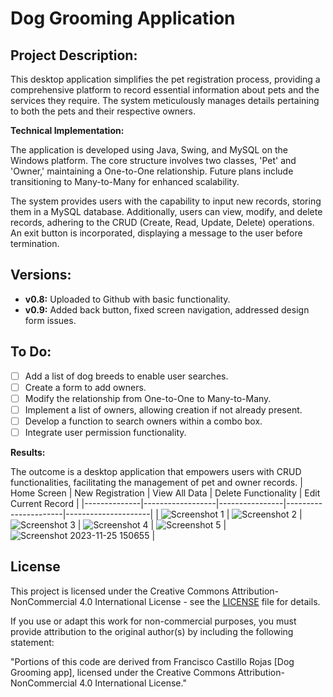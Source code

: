 # Dog Grooming Application

## Project Description:

This desktop application simplifies the pet registration process, providing a comprehensive platform to record essential information about pets and the services they require. The system meticulously manages details pertaining to both the pets and their respective owners. 

**Technical Implementation:**

The application is developed using Java, Swing, and MySQL on the Windows platform. The core structure involves two classes, 'Pet' and 'Owner,' maintaining a One-to-One relationship. Future plans include transitioning to Many-to-Many for enhanced scalability.

The system provides users with the capability to input new records, storing them in a MySQL database. Additionally, users can view, modify, and delete records, adhering to the CRUD (Create, Read, Update, Delete) operations. An exit button is incorporated, displaying a message to the user before termination.

## Versions:

- **v0.8:** Uploaded to Github with basic functionality.
- **v0.9:** Added back button, fixed screen navigation, addressed design form issues.

## To Do:

- [ ] Add a list of dog breeds to enable user searches.
- [ ] Create a form to add owners.
- [ ] Modify the relationship from One-to-One to Many-to-Many.
- [ ] Implement a list of owners, allowing creation if not already present.
- [ ] Develop a function to search owners within a combo box.
- [ ] Integrate user permission functionality.

**Results:**

The outcome is a desktop application that empowers users with CRUD functionalities, facilitating the management of pet and owner records.
| Home Screen  | New Registration | View All Data  | Delete Functionality | Edit Current Record |
|--------------|------------------|----------------|----------------------|---------------------|
| ![Screenshot 1](https://github.com/FranBlake89/dogGrooming/assets/73005797/edd792b2-1257-4baf-a34b-80edbed54f30) | ![Screenshot 2](https://github.com/FranBlake89/dogGrooming/assets/73005797/bb006fb5-9974-41e8-bb64-e84b2a7f4d6a) | ![Screenshot 3](https://github.com/FranBlake89/dogGrooming/assets/73005797/e095bf6c-83d5-418e-a696-1a95ba68c6d0) | ![Screenshot 4](https://github.com/FranBlake89/dogGrooming/assets/73005797/abb87f58-02fb-4c77-828c-5e989d6aad80) | ![Screenshot 5](https://github.com/FranBlake89/dogGrooming/assets/73005797/117928ae-da61-4eaa-be9f-2105d8977136) | ![Screenshot 2023-11-25 150655](https://github.com/FranBlake89/dogGrooming/assets/73005797/8feb2942-2629-466c-a1c4-485ff20a7f78) |


## License

This project is licensed under the Creative Commons Attribution-NonCommercial 4.0 International License - see the [LICENSE](https://github.com/FranBlake89/dogGrooming/blob/main/LICENSE) file for details.

If you use or adapt this work for non-commercial purposes, you must provide attribution to the original author(s) by including the following statement:

"Portions of this code are derived from Francisco Castillo Rojas [Dog Grooming app], licensed under the Creative Commons Attribution-NonCommercial 4.0 International License."
